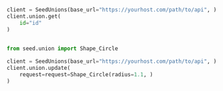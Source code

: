 ```python


client = SeedUnions(base_url="https://yourhost.com/path/to/api", )        
client.union.get(
	id="id"
)
 
```                        


```python
from seed.union import Shape_Circle

client = SeedUnions(base_url="https://yourhost.com/path/to/api", )        
client.union.update(
	request=request=Shape_Circle(radius=1.1, )
)
 
```                        


